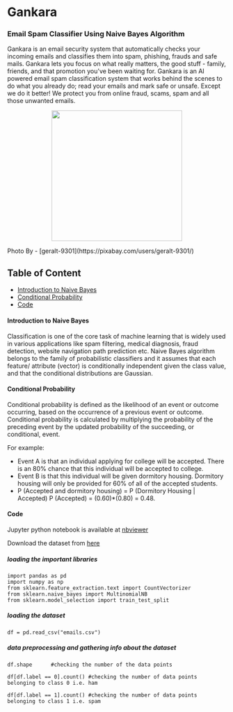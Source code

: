 # Gankara

### Email Spam Classifier Using Naive Bayes Algorithm
Gankara is an email security system that automatically checks your incoming emails and classifies them into spam, phishing, frauds and safe mails. Gankara lets you focus on what really matters, the good stuff - family, friends, and that promotion you've been waiting for. Gankara is an AI powered email spam classification system that works behind the scenes to do what you already do; read your emails and mark safe or unsafe. Except we do it better! We protect you from online fraud, scams, spam and all those unwanted emails.

<p align="center">
  <img src="https://cdn.pixabay.com/photo/2014/09/28/10/38/road-sign-464657_960_720.png" width=300 height=300>
</p>
Photo By - [geralt-9301](https://pixabay.com/users/geralt-9301/)

## Table of Content
- [Introduction to Naive Bayes](#introduction-to-naive-bayes)
- [Conditional Probability](#condtional-probability)
- [Code](#code)

#### Introduction to Naive Bayes
Classification is one of the core task of machine learning that is widely used in various applications like spam filtering, medical diagnosis, fraud detection, website navigation path prediction etc. Naive Bayes algorithm belongs to the family of probabilistic classifiers and it assumes that each feature/ attribute (vector) is conditionally independent given the class value, and that the conditional distributions are Gaussian.

#### Conditional Probability
Conditional probability is defined as the likelihood of an event or outcome occurring, based on the occurrence of a previous event or outcome. Conditional probability is calculated by multiplying the probability of the preceding event by the updated probability of the succeeding, or conditional, event. 

For example:
* Event A is that an individual applying for college will be accepted. There is an 80% chance that this individual will be accepted to college.
* Event B is that this individual will be given dormitory housing. Dormitory housing will only be provided for 60% of all of the accepted students.
* P (Accepted and dormitory housing) = P (Dormitory Housing | Accepted) P (Accepted) = (0.60)*(0.80) = 0.48.

#### Code
Jupyter python notebook is available at [nbviewer](https://nbviewer.jupyter.org/github/garooda/Email-Spam-Classifier/blob/main/email_classifier.ipynb)

Download the dataset from [here](https://github.com/garooda/Email-Spam-Classifier/blob/main/emails.csv)

##### loading the important libraries

```python3
import pandas as pd
import numpy as np
from sklearn.feature_extraction.text import CountVectorizer
from sklearn.naive_bayes import MultinomialNB
from sklearn.model_selection import train_test_split
```

##### loading the dataset

```python3
df = pd.read_csv("emails.csv")
```

##### data preprocessing and gathering info about the dataset
```python3
df.shape      #checking the number of the data points

df[df.label == 0].count() #checking the number of data points belonging to class 0 i.e. ham

df[df.label == 1].count() #checking the number of data points belonging to class 1 i.e. spam
```
